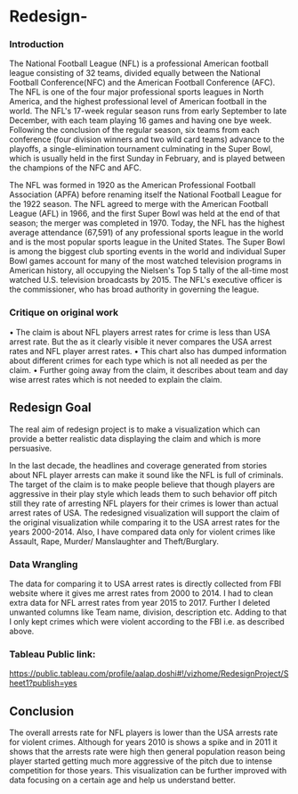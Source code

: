 # Redesign-

### Introduction

The National Football League (NFL) is a professional American football league consisting of 32 teams, 
divided equally between the National Football Conference(NFC) and the American Football Conference (AFC).
The NFL is one of the four major professional sports leagues in North America, 
and the highest professional level of American football in the world. 
The NFL's 17-week regular season runs from early September to late December, 
with each team playing 16 games and having one bye week. 
Following the conclusion of the regular season, 
six teams from each conference (four division winners and two wild card teams) advance to the playoffs, 
a single-elimination tournament culminating in the Super Bowl, which is usually held in the first Sunday in February, 
and is played between the champions of the NFC and AFC.

The NFL was formed in 1920 as the American Professional Football Association (APFA) before renaming itself the National Football League 
for the 1922 season. The NFL agreed to merge with the American Football League (AFL) in 1966, 
and the first Super Bowl was held at the end of that season; the merger was completed in 1970. 
Today, the NFL has the highest average attendance (67,591) of any professional sports league in the world 
and is the most popular sports league in the United States. 
The Super Bowl is among the biggest club sporting events in the world and individual Super Bowl games account for many of the most 
watched television programs in American history, 
all occupying the Nielsen's Top 5 tally of the all-time most watched U.S. television broadcasts by 2015. 
The NFL's executive officer is the commissioner, who has broad authority in governing the league.
 
### Critique on original work

•	The claim is about NFL players arrest rates for crime is less than USA arrest rate. But the as it clearly visible it never compares the USA arrest rates and NFL player arrest rates.
•	This chart also has dumped information about different crimes for each type which is not all needed as per the claim.
•	Further going away from the claim, it describes about team and day wise arrest rates which is not needed to explain the claim.

## Redesign Goal

The real aim of redesign project is to make a visualization which can provide a better realistic data displaying the claim and which is more persuasive.

In the last decade, the headlines and coverage generated from stories about NFL player arrests can make it sound like the NFL is full of criminals. The target of the claim is to make people believe that though players are aggressive in their play style which leads them to such behavior off pitch still they rate of arresting NFL players for their crimes is lower than actual arrest rates of USA. The redesigned visualization will support the claim of the original visualization while comparing it to the USA arrest rates for the years 2000-2014.  Also, I have compared data only for violent crimes like Assault, Rape, Murder/ Manslaughter and Theft/Burglary.

### Data Wrangling

The data for comparing it to USA arrest rates is directly collected from FBI website where it gives me arrest rates from 2000 to 2014. I had to clean extra data for NFL arrest rates from year 2015 to 2017. Further I deleted unwanted columns like Team name, division, description etc. Adding to that I only kept crimes which were violent according to the FBI i.e. as described above.

### Tableau Public link: 
https://public.tableau.com/profile/aalap.doshi#!/vizhome/RedesignProject/Sheet1?publish=yes

## Conclusion
The overall arrests rate for NFL players is lower than the USA arrests rate for violent crimes. Although for years 2010 is shows a spike and in 2011 it shows that the arrests rate were high then general population reason being player started getting much more aggressive of the pitch due to intense competition for those years.
This visualization can be further improved with data focusing on a certain age and help us understand better.

